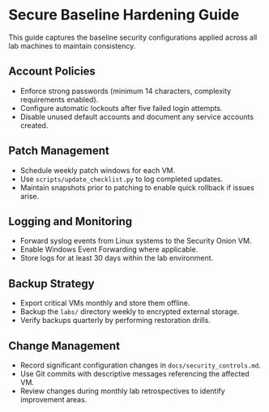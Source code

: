 # Secure Baseline Hardening Guide

This guide captures the baseline security configurations applied across all lab machines to maintain consistency.

## Account Policies

- Enforce strong passwords (minimum 14 characters, complexity requirements enabled).
- Configure automatic lockouts after five failed login attempts.
- Disable unused default accounts and document any service accounts created.

## Patch Management

- Schedule weekly patch windows for each VM.
- Use `scripts/update_checklist.py` to log completed updates.
- Maintain snapshots prior to patching to enable quick rollback if issues arise.

## Logging and Monitoring

- Forward syslog events from Linux systems to the Security Onion VM.
- Enable Windows Event Forwarding where applicable.
- Store logs for at least 30 days within the lab environment.

## Backup Strategy

- Export critical VMs monthly and store them offline.
- Backup the `labs/` directory weekly to encrypted external storage.
- Verify backups quarterly by performing restoration drills.

## Change Management

- Record significant configuration changes in `docs/security_controls.md`.
- Use Git commits with descriptive messages referencing the affected VM.
- Review changes during monthly lab retrospectives to identify improvement areas.
